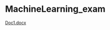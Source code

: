 # MachineLearning_exam
[Doc1.docx](https://github.com/kaustubhupadhye/MachineLearning_exam/files/9275500/Doc1.docx)
